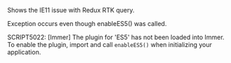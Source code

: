 Shows the IE11 issue with Redux RTK query.

Exception occurs even though enableES5() was called.

SCRIPT5022: [Immer] The plugin for 'ES5' has not been loaded into Immer. To enable the plugin, import and call `enableES5()` when initializing your application.
